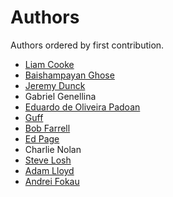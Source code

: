 Authors
=======

Authors ordered by first contribution.

  * [Liam Cooke](https://github.com/inky)
  * [Baishampayan Ghose](http://github.com/ghoseb)
  * [Jeremy Dunck](http://github.com/jdunck)
  * Gabriel Genellina
  * [Eduardo de Oliveira Padoan](http://github.com/edcrypt)
  * [Guff](http://github.com/Guff)
  * [Bob Farrell](http://github.com/bobf)
  * [Ed Page](http://github.com/epage)
  * Charlie Nolan
  * [Steve Losh](https://github.com/sjl)
  * [Adam Lloyd](https://github.com/alloy-d)
  * [Andrei Fokau](https://github.com/andreif)
